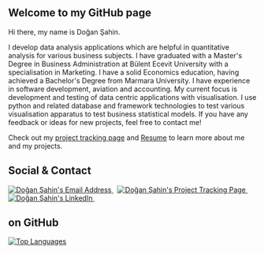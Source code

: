 ## Welcome to my  GitHub page

<!--
**DoganSahin-git/DoganSahin-git** is a ✨ _special_ ✨ repository because its `README.md` (this file) appears on your GitHub profile.

Here are some ideas to get you started:

- 🔭 I’m currently working on ...
- 🌱 I’m currently learning ...
- 👯 I’m looking to collaborate on ...
- 🤔 I’m looking for help with ...
- 💬 Ask me about ...
- 📫 How to reach me: ...
- 😄 Pronouns: ...
- ⚡ Fun fact: ...
-->

Hi there, my name is Doğan Şahin.

I develop data analysis applications which are helpful in quantitative analysis for various business subjects. I have graduated with a Master's Degree in Business Administration at Bülent Ecevit University with a specialisation in Marketing. I have a solid Economics education, having achieved a Bachelor's Degree from Marmara University. I have experience in software development, aviation and accounting. My current focus is development and testing of data centric applications with visualisation. I use python and related database and framework technologies to test various visualisation apparatus to test business statistical models. If you have any feedback or ideas for new projects, feel free to contact me!

Check out my [project tracking page](https://dogansahin-git.github.io) and [Resume](https://dogansahin-git.github.io/doc/resume.pdf) to learn more about me and my projects.

## Social & Contact

<div align="left">
  <a href="mailto:dogansahinemail@gmail.com" target="_blank" rel="noreferrer"> <img alt="Doğan Şahin's Email Address" src="https://img.shields.io/badge/Email-D14836?style=for-the-badge&logo=gmail&logoColor=white" /> </a>
  &nbsp;
  <a href="https://dogansahin-git.github.io" target="_blank" rel="noreferrer"> <img alt="Doğan Şahin's Project Tracking Page" src="https://img.shields.io/badge/Portfolio-08203A?style=for-the-badge&logo=About.me&logoColor=white" /> </a>
  &nbsp;
  <a href="https://linkedin.com/in/dogan-sahin" target="_blank" rel="noreferrer"> <img alt="Doğan Şahin's LinkedIn" src="https://img.shields.io/badge/LinkedIn-0077B5?style=for-the-badge&logo=linkedin&logoColor=white" /> </a>
  &nbsp;
</div>

## on GitHub

<div align="left">
  <a href="https://github.com/anuraghazra/github-readme-stats"> <img src="https://github-readme-stats.vercel.app/api/top-langs/?username=DoganSahin-git&hide_progress=true" alt="Top Languages" /> </a>
</div>


